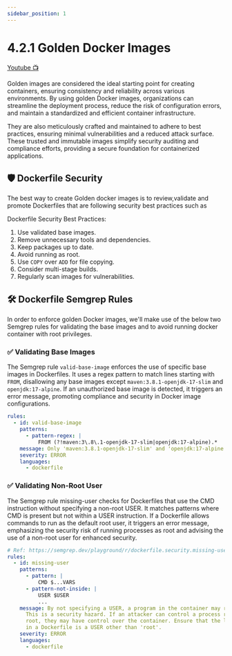 ```yaml
---
sidebar_position: 1
---
```


# 4.2.1 Golden Docker Images

[Youtube 📺](https://www.youtube.com/watch?v=Am9417a87zU&t=5043s)

Golden images are considered the ideal starting point for creating containers, ensuring consistency and reliability across various environments. By using golden Docker images, organizations can streamline the deployment process, reduce the risk of configuration errors, and maintain a standardized and efficient container infrastructure.

They are also meticulously crafted and maintained to adhere to best practices, ensuring minimal vulnerabilities and a reduced attack surface. These trusted and immutable images simplify security auditing and compliance efforts, providing a secure foundation for containerized applications.

## 🛡️ Dockerfile Security

The best way to create Golden docker images is to review,validate and promote Dockerfiles that are following security best practices such as

Dockerfile Security Best Practices:

1. Use validated base images.
2. Remove unnecessary tools and dependencies.
3. Keep packages up to date.
4. Avoid running as root.
5. Use `COPY` over `ADD` for file copying.
6. Consider multi-stage builds.
7. Regularly scan images for vulnerabilities.

## 🛠️ Dockerfile Semgrep Rules

In order to enforce golden Docker images, we'll make use of the below two Semgrep rules for validating the base images and to avoid running docker container with root privileges.

### ✅ Validating Base Images

The Semgrep rule `valid-base-image` enforces the use of specific base images in Dockerfiles. It uses a regex pattern to match lines starting with `FROM`, disallowing any base images except `maven:3.8.1-openjdk-17-slim` and `openjdk:17-alpine`. If an unauthorized base image is detected, it triggers an error message, promoting compliance and security in Docker image configurations.

```yaml
rules:
  - id: valid-base-image
    patterns:
      - pattern-regex: |
          FROM (?!maven:3\.8\.1-openjdk-17-slim|openjdk:17-alpine).*
    message: Only 'maven:3.8.1-openjdk-17-slim' and 'openjdk:17-alpine' are allowed in the FROM tag of a Dockerfile.
    severity: ERROR
    languages:
      - dockerfile
```

### ✅ Validating Non-Root User

The Semgrep rule missing-user checks for Dockerfiles that use the CMD instruction without specifying a non-root USER. It matches patterns where CMD is present but not within a USER instruction. If a Dockerfile allows commands to run as the default root user, it triggers an error message, emphasizing the security risk of running processes as root and advising the use of a non-root user for enhanced security.

```yaml
# Ref: https://semgrep.dev/playground/r/dockerfile.security.missing-user.missing-user
rules:
  - id: missing-user
    patterns:
      - pattern: |
          CMD $...VARS
      - pattern-not-inside: |
          USER $USER
          ...
    message: By not specifying a USER, a program in the container may run as 'root'.
      This is a security hazard. If an attacker can control a process running as
      root, they may have control over the container. Ensure that the last USER
      in a Dockerfile is a USER other than 'root'.
    severity: ERROR
    languages:
      - dockerfile
```